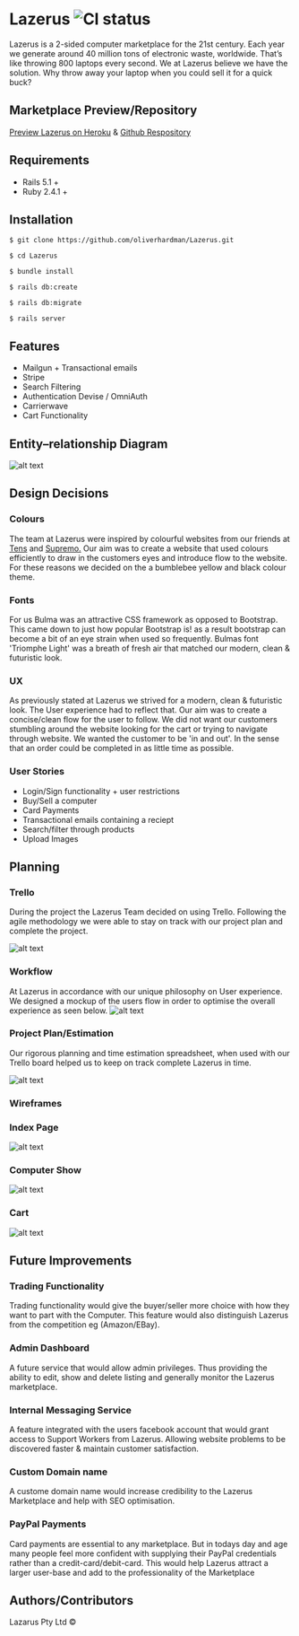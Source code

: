 # Lazerus ![CI status](https://img.shields.io/badge/build-passing-brightgreen.svg)

Lazerus is a 2-sided computer marketplace for the 21st century. Each year we generate around 40 million tons of electronic waste, worldwide. That’s like throwing 800 laptops every second. We at Lazerus believe we have the solution. Why throw away your laptop when you could sell it for a quick buck?
 
## Marketplace Preview/Repository
[Preview Lazerus on Heroku](https://lazerus.herokuapp.com/) &
[Github Respository](https://github.com/oliverhardman/Lazerus)

## Requirements
* Rails 5.1 +
* Ruby 2.4.1 +

## Installation

`$ git clone https://github.com/oliverhardman/Lazerus.git`

`$ cd Lazerus`

`$ bundle install`

`$ rails db:create`

`$ rails db:migrate`

`$ rails server`

## Features

* Mailgun + Transactional emails
* Stripe
* Search Filtering
* Authentication Devise / OmniAuth 
* Carrierwave
* Cart Functionality

## Entity–relationship Diagram

![alt text](https://imgur.com/Js9SNHk.jpg)


## Design Decisions
### Colours

The team at Lazerus were inspired by colourful websites from our friends at [Tens](https://tens.co/) and [Supremo.](https://www.supremo.co.uk/) Our aim was to create a website that used colours efficiently to draw in the customers eyes and introduce flow to the website. For these reasons we decided on the a bumblebee yellow and black colour theme.

### Fonts

For us Bulma was an attractive CSS framework as opposed to Bootstrap. This came down to just how popular Bootstrap is! as a result bootstrap can become a bit of an eye strain when used so frequently. Bulmas font 'Triomphe Light' was a breath of fresh air that matched our modern, clean & futuristic look.

### UX

As previously stated at Lazerus we strived for a modern, clean & futuristic look. The User experience had to reflect that. Our aim was to create a concise/clean flow for the user to follow. We did not want our customers stumbling around the website looking for the cart or trying to navigate through website. We wanted the customer to be 'in and out'. In the sense that an order could be completed in as little time as possible. 

### User Stories

* Login/Sign functionality + user restrictions
* Buy/Sell a computer
* Card Payments
* Transactional emails containing a reciept
* Search/filter through products
* Upload Images

## Planning

### Trello
During the project the Lazerus Team decided on using Trello. Following the agile methodology we were able to stay on track with our project plan and complete the project.
 
![alt text](https://imgur.com/152CAJW.jpg)

### Workflow

At Lazerus in accordance with our unique philosophy on User experience. We designed a mockup of the users flow in order to optimise the overall experience as seen below.
![alt text](https://imgur.com/aHwnVTj.jpg)

### Project Plan/Estimation

Our rigorous planning and time estimation spreadsheet, when used with our Trello board helped us to keep on track complete Lazerus in time.

![alt text](https://imgur.com/spHyWay.jpg)

### Wireframes

### Index Page
![alt text](https://imgur.com/9W1DgyX.jpg)
### Computer Show
![alt text](https://imgur.com/N81LTJu.jpg)
### Cart
![alt text](https://imgur.com/3JxxkZj.jpg)

## Future Improvements 

### Trading Functionality

Trading functionality would give the buyer/seller more choice with how they want to part with the Computer. This feature would also distinguish Lazerus from the competition eg (Amazon/EBay). 

### Admin Dashboard

A future service that would allow admin privileges. Thus providing the ability to edit, show and delete listing and generally monitor the Lazerus marketplace.

### Internal Messaging Service

A feature integrated with the users facebook account that would grant access to Support Workers from Lazerus. Allowing website problems to be discovered faster & maintain customer satisfaction.

### Custom Domain name

A custome domain name would increase credibility to the Lazerus Marketplace and help with SEO optimisation.

### PayPal Payments

Card payments are essential to any marketplace. But in todays day and age many people feel more confident with supplying their PayPal credentials rather than a credit-card/debit-card. This would help Lazerus attract a larger user-base and add to the professionality of the Marketplace

## Authors/Contributors
Lazarus Pty Ltd ©
